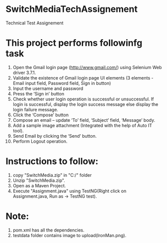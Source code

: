 # SwitchMediaTechAssignement
Technical Test Assignement

This project performs followinfg task
==========================================
1. Open the Gmail login page (http://www.gmail.com/) using Selenium Web driver 3.7.1.
2. Validate the existence of Gmail login page UI elements (3 elements - Email input field, Password field, Sign in button)
3. Input the username and password
4. Press the ‘Sign in’ button
5. Check whether user login operation is successful or unsuccessful.  If login is successful, display the login success message else display the login failure message.
6. Click the ‘Compose’ button
7. Compose an email – update ‘To’ field, ‘Subject’ field, ‘Message’ body.
8. Add a sample image attachment (Integrated with the help of Auto IT tool).
9. Send Email by clicking the ‘Send’ button.
10. Perform Logout operation.



Instructions to follow:
==========================
1. copy "SwitchMedia.zip" in "C:/" folder
2. Unzip "SwitchMedia.zip".
3. Open as a Maven Project.
4. Execute "Assignment.java" using TestNG(Right click on Assignment.java, Run as -> TestNG test).

Note:
=====
1. pom.xml has all the dependencies.
2. testdata folder contains image to upload(IronMan.png).
